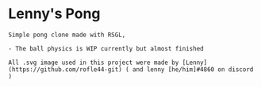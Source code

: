 # Lenny's Pong
    Simple pong clone made with RSGL,

    - The ball physics is WIP currently but almost finished

    All .svg image used in this project were made by [Lenny](https://github.com/rofle44-git) ( and lenny [he/him]#4860 on discord )